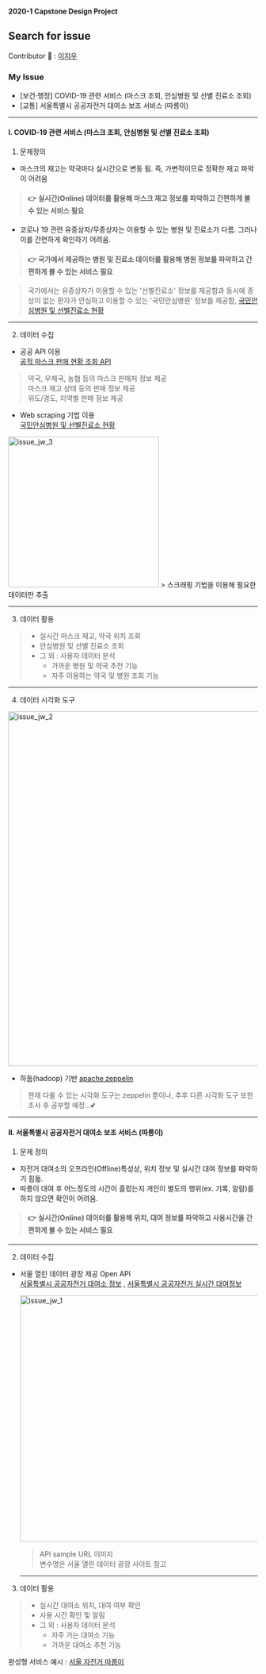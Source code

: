 #### 2020-1 Capstone Design Project
Search for issue
-------------
Contributor :raising_hand: : [이지우](https://github.com/lee-jiu, "이지우")

### My Issue
- [보건·행정] COVID-19 관련 서비스 (마스크 조회, 안심병원 및 선별 진료소 조회)  
- [교통] 서울특별시 공공자전거 대여소 보조 서비스 (따릉이)   


* * *

#### Ⅰ. COVID-19 관련 서비스 (마스크 조회, 안심병원 및 선별 진료소 조회)
1. 문제정의  
- 마스크의 재고는 약국마다 실시간으로 변동 됨. 즉, 가변적이므로 정확한 재고 파악이 어려움    
> #### :point_right: 실시간(Online) 데이터를 활용해 마스크 재고 정보를 파악하고 간편하게 볼 수 있는 서비스 필요   
   
   
   
   
- 코로나 19 관련 유증상자/무증상자는 이용할 수 있는 병원 및 진료소가 다름. 그러나 이를 간편하게 확인하기 어려움. 
> #### :point_right: 국가에서 제공하는 병원 및 진료소 데이터를 활용해 병원 정보를 파악하고 간편하게 볼 수 있는 서비스 필요   



> 국가에서는 유증상자가 이용할 수 있는 '선별진료소' 정보를 제공함과 동시에 증상이 없는 환자가 안심하고 이용할 수 있는 '국민안심병원' 정보를 제공함, [국민안심병원 및 선별진료소 현황](https://www.mohw.go.kr/react/popup_200128.html, "국민안심병원 및 선별진료소 현황")   
   
   

* * *
2. 데이터 수집

* 공공 API 이용     
[공적 마스크 판매 현황 조회 API](https://app.swaggerhub.com/apis-docs/Promptech/public-mask-info/20200307-oas3#/StoreSaleResult, "공적 마스크 판매 현황 조회 API")
> 약국, 우체국, 농협 등의 마스크 판매처 정보 제공  
> 마스크 재고 상태 등의 판매 정보 제공  
> 위도/경도, 지역별 판매 정보 제공 

* Web scraping 기법 이용    
[국민안심병원 및 선별진료소 현황](https://www.mohw.go.kr/react/popup_200128.html, "국민안심병원 및 선별진료소 현황")   
   
<img width="304" alt="issue_jw_3" src="https://user-images.githubusercontent.com/56306637/77858437-839f1080-723e-11ea-9678-2083224e9201.PNG">
> 스크래핑 기법을 이용해 필요한 데이터만 추출   



* * *
3. 데이터 활용   
> * 실시간 마스크 재고, 약국 위치 조회 
> * 안심병원 및 선별 진료소 조회 
> * 그 외 : 사용자 데이터 분석  
>   * 가까운 병원 및 약국 추천 기능
>   * 자주 이용하는 약국 및 병원 조회 기능 


* * * 
4. 데이터 시각화 도구  
<img width="715" alt="issue_jw_2" src="https://user-images.githubusercontent.com/56306637/77857216-2bb0db80-7237-11ea-8ae6-2abf0a9fea35.PNG">

- 하둡(hadoop) 기반 [apache zeppelin](https://zeppelin.apache.org/, "apache zeppelin")
> 현재 다룰 수 있는 시각화 도구는 zeppelin 뿐이나, 추후 다른 시각화 도구 또한 조사 후 공부할 예정...:two_hearts:  
* * *  

#### Ⅱ. 서울특별시 공공자전거 대여소 보조 서비스 (따릉이)
 1. 문제 정의  
  - 자전거 대여소의 오프라인(Offline)특성상, 위치 정보 및 실시간 대여 정보를 파악하기 힘듦.   
  - 따릉이 대여 후 어느정도의 시간이 흘렀는지 개인이 별도의 행위(ex. 기록, 알람)를 하지 않으면 확인이 어려움.  
   
 > #### :point_right: 실시간(Online) 데이터를 활용해 위치, 대여 정보를 파악하고 사용시간을 간편하게 볼 수 있는 서비스 필요  
   
 * * *
   
     
      
  2. 데이터 수집  
 - 서울 열린 데이터 광장 제공 Open API  
   [서울특별시 공공자전거 대여소 정보](http://data.seoul.go.kr/dataList/OA-13252/F/1/datasetView.do;jsessionid=CBE9704CC496FEC9796117C0EB260453.new_portal-svr-21, "서울특별시 공공자전거 대여소 정보")
   , [서울특별시 공공자전거 실시간 대여정보](http://data.seoul.go.kr/dataList/OA-15493/A/1/datasetView.do#, "서울특별시 공공자전거 실시간 대여정보")
   
   <img width="497" alt="issue_jw_1" src="https://user-images.githubusercontent.com/56306637/77856429-171e1480-7232-11ea-9de3-9c51245459b4.PNG">    
     
     > API sample URL 이미지  
     > 변수명은 서울 열린 데이터 광장 사이트 참고 
   * * *
3. 데이터 활용   
> * 실시간 대여소 위치, 대여 여부 확인  
> * 사용 시간 확인 및 알림 
> * 그 외 : 사용자 데이터 분석  
>   * 자주 가는 대여소  기능  
>   * 가까운 대여소 추천 기능  

완성형 서비스 예시 : [서울 자전거 따릉이](https://www.bikeseoul.com/app/station/moveStationRealtimeStatus.do, "서울 자전거 따릉이") 
 


